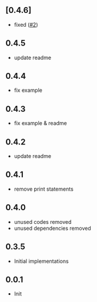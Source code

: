 ## [0.4.6]

- fixed ([#2](https://github.com/duhanbalci/surrealdb_flutter/pull/2))

## 0.4.5

- update readme

## 0.4.4

- fix example

## 0.4.3

- fix example & readme

## 0.4.2

- update readme

## 0.4.1

- remove print statements

## 0.4.0

- unused codes removed
- unused dependencies removed

## 0.3.5

- Initial implementations

## 0.0.1

- Init
